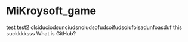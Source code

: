 # MiKroysoft_game

test
test2
clsiduciodsunciudsnoiudsofudsoifudsoiufoisadunfoasduf
this suckkkksss
What is GitHub?

